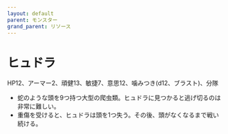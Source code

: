 ```yaml
---
layout: default
parent: モンスター
grand_parent: リソース
---
```


# ヒュドラ

HP12、アーマー2、頑健13、敏捷7、意思12、噛みつき(d12、ブラスト)、分隊

- 蛇のような頭を9つ持つ大型の爬虫類。ヒュドラに見つかると逃げ切るのは非常に難しい。
- 重傷を受けると、ヒュドラは頭を1つ失う。その後、頭がなくなるまで戦い続ける。
